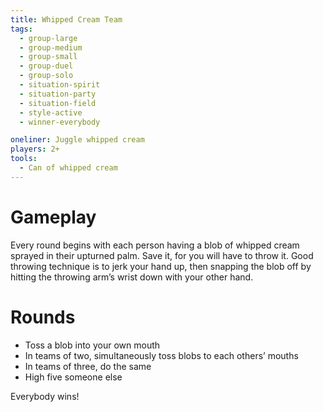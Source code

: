 ```yaml
---
title: Whipped Cream Team
tags:
  - group-large
  - group-medium
  - group-small
  - group-duel
  - group-solo
  - situation-spirit
  - situation-party
  - situation-field
  - style-active
  - winner-everybody

oneliner: Juggle whipped cream
players: 2+
tools:
  - Can of whipped cream
---
```

# Gameplay

Every round begins with each person having a blob of whipped cream sprayed in
their upturned palm. Save it, for you will have to throw it. Good throwing
technique is to jerk your hand up, then snapping the blob off by hitting the
throwing arm’s wrist down with your other hand.

# Rounds

- Toss a blob into your own mouth
- In teams of two, simultaneously toss blobs to each others’ mouths
- In teams of three, do the same
- High five someone else

Everybody wins!
